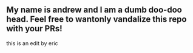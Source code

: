## My name is andrew and I am a dumb doo-doo head. Feel free to wantonly vandalize this repo with your PRs!
 this is an edit by eric

